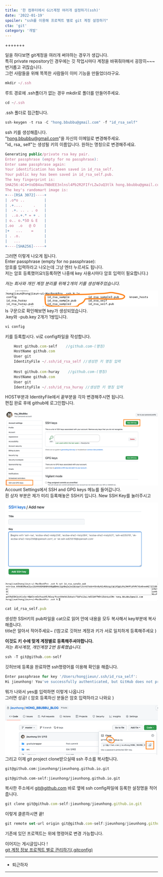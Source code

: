 ```yaml
---
title: '한 컴퓨터에서 Git계정 여러개 설정하기(ssh)'
date: '2022-01-19'
spoiler: "ssh를 이용해 프로젝트 별로 git 계정 설정하기"
cta: 'git'
category: '개발'
---
```

+++++++


일을 하다보면 git계정을 여러개 써야하는 경우가 생깁니다.   
특히 private repository인 경우에는 깃 작업시마다 계정을 바꿔줘야해서 굉장히~~~
번거롭고 귀찮습니다.   
그런 사람들을 위해 똑똑한 사람들이 이미 기능을 만들었더라구요.
   
      

```jsx
mkdir ~/.ssh
```
루트 경로에 .ssh폴더가 없는 경우 mkdir로 폴더를 만들어주세요.
   
```jsx
cd ~/.ssh
```
.ssh 폴더로 접근합니다.
   
```jsx
ssh-keygen -t rsa -C "hong.bbubbu@gmail.com" -f "id_rsa_self"
```
ssh 키를 생성해줍니다.    
"hong.bbubbu@gmail.com"을 자신의 이메일로 변경해주세요.   
"id_ rsa_ self"는 생성될 키의 이름입니다. 원하는 명칭으로 변경해주세요.

   
```jsx
Generating public/private rsa key pair.
Enter passphrase (empty for no passphrase): 
Enter same passphrase again: 
Your identification has been saved in id_rsa_self.
Your public key has been saved in id_rsa_self.pub.
The key fingerprint is:
SHA256:4C4+VoDB4auTNBdEE3nlnsl4Pb2R2FIfrLZwJuQ3tlk hong.bbubbu@gmail.com
The key's randomart image is:
+---[RSA 3072]----+
| .o*o ..         |
| .+....     .    |
|  .+. .. . . o   |
|  ..o.+.* = + .  |
| o.. o.*SO & E   |
|.oo  .o   @ O    |
|+   ...    =     |
| . .o.           |
|   ...           |
+----[SHA256]-----+
```
그러면 이렇게 나오게 됩니다.   
Enter passphrase (empty for no passphrase):    
암호를 입력하라고 나오는데 그냥 엔터 누르셔도 됩니다.   
저는 암호 등록했어요!(등록하면 나중에 key 사용시마다 암호 입력이 필요합니다.)
   
*저는 회사와 개인 계정 분리를 위해 2개의 키를 생성해주었습니다.*
   

![2](./2.png)
ls 구문으로 확인해보면 key가 생성되었습니다.   
.key와 -pub.key 2개가 1쌍입니다.


```jsx
vi config
```
키를 등록합시다.
vi로 config파일을 작성합니다.
   
```jsx
    Host github.com-self    //github.com-(명칭)
    HostName github.com
    User git
    IdentityFile ~/.ssh/id_rsa_self //생성한 키 명칭 입력

    Host github.com-huray    //github.com-(명칭)
    HostName github.com
    User git
    IdentityFile ~/.ssh/id_rsa_huray //생성한 키 명칭 입력
```
HOST부분과 IdentityFile에서 끝부분을 각자 변경해주시면 됩니다.   
편집 완료 후에 github에 로그인합니다.
   
![4](./4.png)
Account Settings에서 SSH and GPG keys 메뉴를 들어갑니다.   
흰 상자 부분은 제가 미리 등록해놓은 SSH키 입니다.
New SSH Key를 눌러주시고
   
![6](./6.png)

![5](./5.png)
```jsx
cat id_rsa_self.pub
```
생성한 SSH키의 pub파일을 cat으로 읽어 안에 내용을 모두 복사해서
key부분에 복사해줍니다.   
title은 알아서 적어주세요~
(!참고로 깃허브 계정과 키가 서로 일치하게 등록해주세요 )
   
**이것도 키 수에 맞게 계정별로 등록해주셔야합니다.**   
*저는 회사계정, 개인계정 2번 등록했습니다.*
   

```jsx
ssh -T git@github.com-self
```
깃허브에 등록을 완료하면 ssh명령어를 이용해 확인을 해줍니다.
   
```jsx
Enter passphrase for key '/Users/hongjieun/.ssh/id_rsa_self': 
Hi jieunhong! You've successfully authenticated, but GitHub does not provide shell access.
```
뭐가 나와서 yes를 입력하면 이렇게 나옵니다   
그러면 성공! ( 암호 등록하신 분들은 암호 입력하라고 나와요 )
   
![7](./7.png)
그리고 이제 git project clone받으실때 ssh 주소를 복사합니다.
   
```jsx{3}
git@github.com:jieunhong/jieunhong.github.io.git

git@github.com-self:jieunhong/jieunhong.github.io.git
```
복사한 주소에서 git@github.com 바로 옆에 ssh config파일에 등록한 설정명을 적어줍니다.
   


```jsx
git clone git@github.com-self:jieunhong/jieunhong.github.io.git
```
이렇게 클론하시면 끝!
   

```jsx
git remote set-url origin git@github.com-self:jieunhong/jieunhong.github.io.git
```
기존에 있던 프로젝트는 위에 명령어로 변경 가능합니다.
   

이어지는 게시글입니다 !    
[git 계정 정보 프로젝트 별로 관리하기(.gitconfig)](/git-multi-config2/) 
   

---

* 퇴근하자

---
